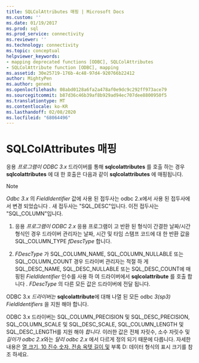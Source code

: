 ```yaml
---
title: SQLColAttributes 매핑 | Microsoft Docs
ms.custom: ''
ms.date: 01/19/2017
ms.prod: sql
ms.prod_service: connectivity
ms.reviewer: ''
ms.technology: connectivity
ms.topic: conceptual
helpviewer_keywords:
- mapping deprecated functions [ODBC], SQLColAttributes
- SQLColAttribute function [ODBC], mapping
ms.assetid: 30e25719-176b-4c48-97d4-920766b22412
author: MightyPen
ms.author: genemi
ms.openlocfilehash: 08abd0128a6fa2a478af0e9dc9c292ff973ace79
ms.sourcegitcommit: b87d36c46b39af8b929ad94ec707dee8800950f5
ms.translationtype: MT
ms.contentlocale: ko-KR
ms.lasthandoff: 02/08/2020
ms.locfileid: "68064496"
---
```

# <a name="sqlcolattributes-mapping"></a>SQLColAttributes 매핑
응용 *프로그램이 ODBC 3.x* 드라이버를 통해 **sqlcolattributes** 를 호출 하는 경우 **sqlcolattributes** 에 대 한 호출은 다음과 같이 **sqlcolattributes** 에 매핑됩니다.  
  
> [!NOTE]
>  *Odbc 3.x* 의 *FieldIdentifier* 값에 사용 된 접두사는 odbc 2.x에서 사용 된 접두사에서 변경 되었습니다 *.* 새 접두사는 "SQL_DESC"입니다. 이전 접두사는 "SQL_COLUMN"입니다.  
  
1.  응용 *프로그램이 ODBC 2.x* 응용 프로그램이 고 반환 된 형식이 간결한 날짜/시간 형식인 경우 드라이버 관리자는 날짜, 시간 및 타임 스탬프 코드에 대 한 반환 값을 SQL_COLUMN_TYPE *fDescType* 합니다.  
  
2.  *FDescType* 가 SQL_COLUMN_NAME, SQL_COLUMN_NULLABLE 또는 SQL_COLUMN_COUNT 경우 드라이버 관리자는 적절 하 게 SQL_DESC_NAME, SQL_DESC_NULLABLE 또는 SQL_DESC_COUNT에 매핑된 *FieldIdentifier* 인수를 사용 하 여 드라이버에서 **sqlcolattribute** 를 호출 합니다 *.* *FDescType* 의 다른 모든 값은 드라이버에 전달 됩니다.  
  
 ODBC 3.x *드라이버는* **sqlcolattribute**에 대해 나열 된 모든 odbc *3(sp3)* *FieldIdentifiers* 을 지원 해야 합니다.  
  
 ODBC 3.x 드라이버는 SQL_COLUMN_PRECISION 및 SQL_DESC_PRECISION, SQL_COLUMN_SCALE 및 SQL_DESC_SCALE, SQL_COLUMN_LENGTH 및 SQL_DESC_LENGTH를 지원 해야 *합니다.* 이러한 값은 전체 자릿수, 소수 자릿수 및 *길이가 odbc 2.x*와는 *달리 odbc 2.x* 에서 다르게 정의 되기 때문에 다릅니다. 자세한 내용은 [열 크기, 10 진수 숫자, 전송 옥텟 길이 및](../../../odbc/reference/appendixes/column-size-decimal-digits-transfer-octet-length-and-display-size.md) 부록 D: 데이터 형식의 표시 크기를 참조 하세요.
